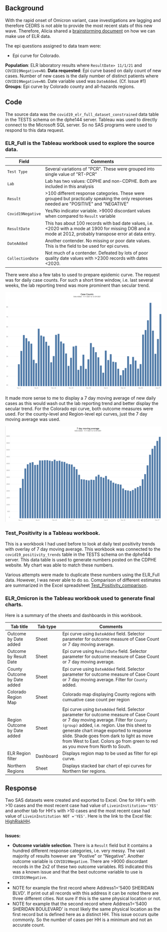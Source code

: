## Background 
With the rapid onset of Omicron variant, case investigations are lagging and therefore CEDRS is not able to provide the most recent stats of this new wave. Therefore, Alicia shared a [brainstorming document](../23.ELR%20dashboard/Documents/Doc_ELR%20epi%20questions_122221.pdf) on how we can make use of ELR data. 

The epi questions assigned to data team were:
* Epi curve for Colorado.
 
**Population**:  ELR laboratory results where `ResultDate> 11/1/21` and `COVID19Negative=NO`.   **Data requested**: Epi curve based on daily count of new cases. Number of new cases is the daily number of distinct patients where `COVID19Negative=NO`. Date variable used was `DateAdded`. (Cf. Issue #1)  **Groups**: Epi curve by Colorado county and all-hazards regions. 


## Code
The source data was the `covid19_elr_full_dataset_constrained` data table in the TESTS schema on the dphe144 server. Tableau was used to directly connect to the Microsoft SQL server. So no SAS programs were used to respond to this data request.

### ELR_Full is the Tableau workbook used to explore the source data.
|Field|Comments|
|-----|--------|
|`Test Type`|Several variations of "PCR". These were grouped into single value of "RT-PCR"|
|`Lab`|Lab has two values: CDPHE and non-CDPHE. Both are included in this analysis|
|`Result`|>100 different response categories. These were grouped but practically speaking the only responses needed are "POSITIVE" and "NEGATIVE"|
|`Covid19Negative`|Yes/No indicator variable. >9000 discordant values when compared to `Result` variable|
|`ResultDate`|This has about 100 records with bad date values, i.e. <2020 with a mode at 1900 for missing DOB and a mode at 2012, probably transpose error at data entry.|
|`DateAdded`|Another contender. No missing or poor date values. This is the field to be used for epi curves.|
|`CollectionDate`|Not much of a contender. Defeated by lots of poor quality date values with >2300 records with dates <2020. |

There were also a few tabs to used to prepare epidemic curve. The request was for daily case counts. For such a short time window, i.e. last several weeks, the lab reporting trend was more prominent than secular trend.

![EpiCurve_CaseCounts](./Images/EpiCurve_DailyCount.png)

It made more sense to me to display a 7 day moving average of new daily cases as this would wash out the lab reporting trend and better display the secular trend. For the Colorado epi curve, both outcome measures were used. For the county-level and Region-level epi curves, just the 7 day moving average was used.

![EpiCurve_7dMovAvg](./Images/EpiCurve_7dayMovAvg.png)

### Test_Positivity is a Tableau workbook.
This is a workbook I had used before to look at daily test positivity trends with overlay of 7 day moving average. This workbook  was connected to the `covid19_positivity_trends` table in the TESTS schema on the dphe144 server. This data table is used to generate numbers posted on the CDPHE website. My chart was able to match these numbers.

Various attempts were made to duplicate these numbers using the ELR_Full data. However, I was never able to do so. Comparison of different estimates are summarized in the Excel spreadsheet [Test_Positivity_comparison](Documents/Test_Positivity_comparison.xlsx).

### ELR_Omicron is the Tableau workbook used to generate final charts.

Here is a summary of the sheets and dashboards in this workbook.

|Tab title|Tab type|Comments|
|---------|--------|--------|
|Outcome by Date added|Sheet|Epi curve using `DateAdded` field. Selector parameter for outcome measure of Case Count or 7 day moving average.|
|Outcome by Result Date|Sheet|Epi curve using `ResultDate` field. Selector parameter for outcome measure of Case Count or 7 day moving average.|
|County Outcome by Date added|Sheet|Epi curve using `DateAdded` field. Selector parameter for outcome measure of Case Count or 7 day moving average. Filter for `County` added.|
|Colorado Region Map|Sheet|Colorado map displaying County regions with cumuative case count per region|
|Region Outcome by Date added|Sheet|Epi curve using `DateAdded` field. Selector parameter for outcome measure of Case Count or 7 day moving average. Filter for `County (group)` added, i.e. region. Use this sheet to generate chart image exported to response slide. Shade goes from dark to light as move from West to East. Colors go from green to red as you move from North to South.|
|ELR Region filter|Dashboard|Displays region map to be used as filter for epi curve.|
|Northern Regions|Sheet|Displays stacked bar chart of epi curves for Northern tier regions.|


## Response
Two SAS datasets were created and exported to Excel. One for HH's with >10 cases and the most recent case had value of `LiveinInstitution='YES'` and another tab for HH's with >10 cases and the most recent case had value of `LiveinInstitution NOT ='YES'`.  Here is the link to the Excel file: [HighRiskHH](./Output%20data/HighRiskHH.xlsx).  



##
**Issues:**

* **Outcome variable selection**. There is a `Result` field but it contains a hundred different response categories, i.e. very messy. The vast majority of results however are "Postive" or "Negative". Another outcome variable is `COVID19Negative`. There are >9000 discordant records in the 2x2 of these two outcome variables. RS indicated this was a known issue and that the best outcome variable to use is `COVID19Negative`. 
* 
* NOTE for example the first record where Address1='5400 SHERIDAN BLVD'. If print out all records with this address it can be noted there are three different cities. Not sure if this is the same physical location or not.
* NOTE for example that the second record where Address1='5400 SHERIDAN BOULEVARD' is most likely the same physical location as the first record but is defined here as a distinct HH. This issue occurs quite commonly. So the number of cases per HH is a minimum and not an accurate count. 




